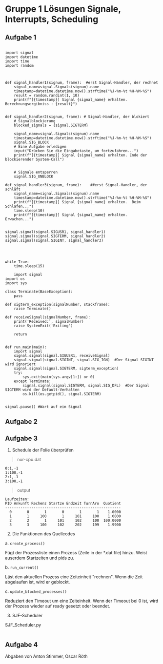 # Gruppe 1 Lösungen Signale, Interrupts, Scheduling

## Aufgabe 1

```

import signal
import datetime
import time
import random



def signal_handler1(signum, frame):  #erst Signal-Handler, der rechnet
    signal_name=signal.Signals(signum).name
    timestamp=datetime.datetime.now().strftime("%J-%m-%t %H-%M-%S")
    result = random.randint(1, 10)
    print(f"[{timestamp}] Signal {signal_name} erhalten.  Berechnungsergibniss : {result}")


def signal_handler2(signum, frame): # Signal-Handler, der blokiert
    # Signalblockierung
    blocked_signals = {signal.SIGTERM}
    
    signal_name=signal.Signals(signum).name
    timestamp=datetime.datetime.now().strftime("%J-%m-%t %H-%M-%S")
    signal.SIG_BLOCK
    # Eine Aufgabe erledigen
    input("Drücken Sie die Eingabetaste, um fortzufahren...")
    print(f"[{timestamp}] Signal {signal_name} erhalten. Ende der blockierender System-Call")


    # Signale entsperren
    signal.SIG_UNBLOCK

def signal_handler3(signum, frame):    ##erst Signal-Handler, der schläft
    signal_name=signal.Signals(signum).name
    timestamp=datetime.datetime.now().strftime("%J-%m-%t %H-%M-%S")
    print(f"[{timestamp}] Signal {signal_name} erhalten.  Beim Schlafen...")
    time.sleep(10)
    print(f"[{timestamp}] Signal {signal_name} erhalten.  Erwachen...")


signal.signal(signal.SIGUSR1, signal_handler1)
signal.signal(signal.SIGTERM, signal_handler2)
signal.signal(signal.SIGINT, signal_handler3)




while True:
    time.sleep(15)
```
```
    import signal
import os
import sys

class Terminate(BaseException):
    pass

def sigterm_exception(signalNumber, stackframe):
    raise Terminate()

def receiveSignal(signalNumber, frame):
    print('Received:', signalNumber)
    raise SystemExit('Exiting')

    return


def run_main(main):
    import signal
    signal.signal(signal.SIGUSR1, receiveSignal)
    signal.signal(signal.SIGINT, signal.SIG_IGN)  #Der Signal SIGINT wird ignoriert
    signal.signal(signal.SIGTERM, sigterm_exception)
    try:
        sys.exit(main(sys.argv[1:]) or 0)
    except Terminate:
        signal.signal(signal.SIGTERM, signal.SIG_DFL)  #Der Signal SIGTERM wird der Default-Verhalten
        os.kill(os.getpid(), signal.SIGTERM)


signal.pause() #Wart auf ein Signal
```

## Aufgabe 2

## Aufgabe 3

1. Schedule der Folie überprüfen

>nur-cpu.dat
```
0:1,-1
1:100,-1
2:1,-1
3:100,-1
```

>output
```
Laufzeiten:
PID Ankunft Rechenz Startze Endzeit TurnAro  Quotient
-----------------------------------------------------
  0       0       1       0       1       1    1.0000
  1       1     100       1     101     100    1.0000
  2       2       1     101     102     100  100.0000
  3       3     100     102     202     199    1.9900

```
2. Die Funktionen des Quellcodes
   
a. `create_process()`

Fügt der Prozessliste einen Prozess (Zeile in der *.dat file) hinzu.
Weist auserdem Startzeiten und pids zu.

b. `run_current()`

Läst den aktuellen Prozess eine Zeiteinheit "rechnen". 
Wenn die Zeit abgelaufen ist, wird er geblockt.

c. `update_blocked_processes()`

Reduziert den Timeout um eine Zeiteinheit.
Wenn der Timeout bei 0 ist, wird der Prozess wieder auf ready gesetzt oder beendet.

3. SJF-Scheduler

SJF_Scheduler.py
```

```


## Aufgabe 4

Abgaben von Anton Stimmer, Oscar Röth
